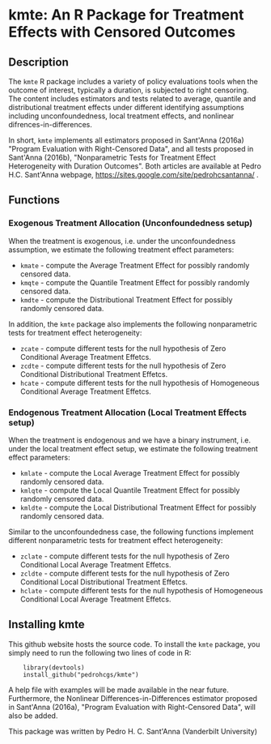 # kmte: An R Package for Treatment Effects with Censored Outcomes

## Description 
The `kmte` R package includes a variety of policy evaluations tools when the outcome of interest, typically a duration, is subjected to right censoring. The content includes estimators and tests related to average, quantile and distributional treatment effects under different identifying assumptions including unconfoundedness, local treatment effects, and nonlinear difrences-in-differences. 

In short, `kmte` implements all estimators proposed in Sant'Anna (2016a) "Program Evaluation with Right-Censored Data", and all tests proposed in Sant'Anna (2016b), "Nonparametric Tests for Treatment Effect Heterogeneity with Duration Outcomes". Both articles are available at Pedro H.C. Sant'Anna webpage, https://sites.google.com/site/pedrohcsantanna/ .

## Functions
### Exogenous Treatment Allocation (Unconfoundedness setup)
When the treatment is exogenous, i.e. under the unconfoundedness assumption, we estimate the following treatment effect parameters:
* `kmate` - compute the Average Treatment Effect for possibly randomly censored data.
* `kmqte` - compute the Quantile Treatment Effect for possibly randomly censored data.
* `kmdte` - compute the Distributional Treatment Effect for possibly randomly censored data.

In addition, the `kmte` package also implements the following nonparametric tests for treatment effect heterogeneity:
* `zcate` - compute different tests for the null hypothesis of Zero Conditional Average Treatment Effetcs.
* `zcdte` - compute different tests for the null hypothesis of Zero Conditional Distributional Treatment Effetcs.
* `hcate` - compute different tests for the null hypothesis of Homogeneous Conditional Average Treatment Effetcs.

### Endogenous Treatment Allocation (Local Treatment Effects setup)    
When the treatment is endogenous and we have a binary instrument, i.e. under the local treatment effect setup, we estimate the 
following treatment effect parameters:
* `kmlate` - compute the Local Average Treatment Effect for possibly randomly censored data.
* `kmlqte` - compute the Local Quantile Treatment Effect for possibly randomly censored data.
* `kmldte` - compute the Local Distributional Treatment Effect for possibly randomly censored data.

Similar to the unconfoundedness case, the following functions implement different nonparametric tests for treatment effect heterogeneity:
* `zclate` - compute different tests for the null hypothesis of Zero Conditional Local Average Treatment Effetcs.
* `zcldte` - compute different tests for the null hypothesis of Zero Conditional Local Distributional Treatment Effetcs.
* `hclate` - compute different tests for the null hypothesis of Homogeneous Conditional Local Average Treatment Effetcs.

## Installing kmte
This github website hosts the source code. To install the `kmte` package, you simply need to run the following two lines of code in R:

        library(devtools)
        install_github("pedrohcgs/kmte")

A help file with examples will be made available in the near future. Furthermore, the Nonlinear Differences-in-Differences estimator proposed in Sant'Anna (2016a), "Program Evaluation with Right-Censored Data", will also be added.

This package was written by Pedro H. C. Sant'Anna (Vanderbilt University)
